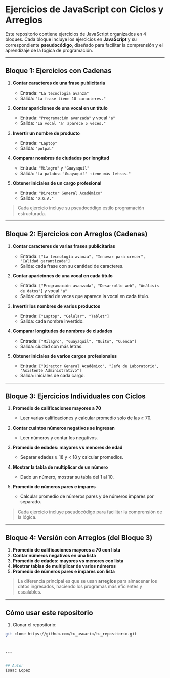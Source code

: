 # Ejercicios de JavaScript con Ciclos y Arreglos

Este repositorio contiene ejercicios de JavaScript organizados en 4 bloques. Cada bloque incluye los ejercicios en **JavaScript** y su correspondiente **pseudocódigo**, diseñado para facilitar la comprensión y el aprendizaje de la lógica de programación.

---

## Bloque 1: Ejercicios con Cadenas

1. **Contar caracteres de una frase publicitaria**  
   - Entrada: `"La tecnología avanza"`  
   - Salida: `"La frase tiene 18 caracteres."`  

2. **Contar apariciones de una vocal en un título**  
   - Entrada: `"Programación avanzada"` y vocal `"a"`  
   - Salida: `"La vocal 'a' aparece 5 veces."`  

3. **Invertir un nombre de producto**  
   - Entrada: `"Laptop"`  
   - Salida: `"potpaL"`  

4. **Comparar nombres de ciudades por longitud**  
   - Entrada: `"Milagro"` y `"Guayaquil"`  
   - Salida: `"La palabra 'Guayaquil' tiene más letras."`  

5. **Obtener iniciales de un cargo profesional**  
   - Entrada: `"Director General Académico"`  
   - Salida: `"D.G.A."`  

> Cada ejercicio incluye su pseudocódigo estilo programación estructurada.

---

## Bloque 2: Ejercicios con Arreglos (Cadenas)

1. **Contar caracteres de varias frases publicitarias**  
   - Entrada: `["La tecnología avanza", "Innovar para crecer", "Calidad garantizada"]`  
   - Salida: cada frase con su cantidad de caracteres.

2. **Contar apariciones de una vocal en cada título**  
   - Entrada: `["Programación avanzada", "Desarrollo web", "Análisis de datos"]` y vocal `"a"`  
   - Salida: cantidad de veces que aparece la vocal en cada título.

3. **Invertir los nombres de varios productos**  
   - Entrada: `["Laptop", "Celular", "Tablet"]`  
   - Salida: cada nombre invertido.

4. **Comparar longitudes de nombres de ciudades**  
   - Entrada: `["Milagro", "Guayaquil", "Quito", "Cuenca"]`  
   - Salida: ciudad con más letras.

5. **Obtener iniciales de varios cargos profesionales**  
   - Entrada: `["Director General Académico", "Jefe de Laboratorio", "Asistente Administrativo"]`  
   - Salida: iniciales de cada cargo.

---

## Bloque 3: Ejercicios Individuales con Ciclos

1. **Promedio de calificaciones mayores a 70**  
   - Leer varias calificaciones y calcular promedio solo de las ≥ 70.  

2. **Contar cuántos números negativos se ingresan**  
   - Leer números y contar los negativos.

3. **Promedio de edades: mayores vs menores de edad**  
   - Separar edades ≥ 18 y < 18 y calcular promedios.

4. **Mostrar la tabla de multiplicar de un número**  
   - Dado un número, mostrar su tabla del 1 al 10.

5. **Promedio de números pares e impares**  
   - Calcular promedio de números pares y de números impares por separado.

> Cada ejercicio incluye pseudocódigo para facilitar la comprensión de la lógica.

---

## Bloque 4: Versión con Arreglos (del Bloque 3)

1. **Promedio de calificaciones mayores a 70 con lista**  
2. **Contar números negativos en una lista**  
3. **Promedio de edades: mayores vs menores con lista**  
4. **Mostrar tablas de multiplicar de varios números**  
5. **Promedio de números pares e impares con lista**  

> La diferencia principal es que se usan **arreglos** para almacenar los datos ingresados, haciendo los programas más eficientes y escalables.

---

## Cómo usar este repositorio

1. Clonar el repositorio:

```bash
git clone https://github.com/tu_usuario/tu_repositorio.git



---


## Autor
Isaac Lopez
